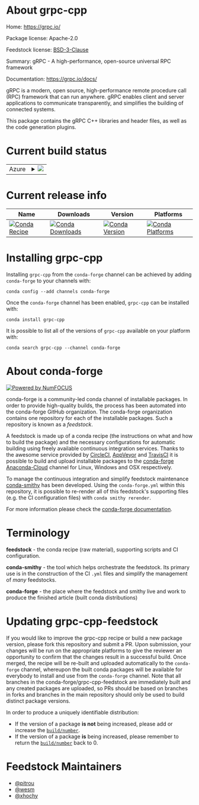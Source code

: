 About grpc-cpp
==============

Home: https://grpc.io/

Package license: Apache-2.0

Feedstock license: [BSD-3-Clause](https://github.com/conda-forge/grpc-cpp-feedstock/blob/master/LICENSE.txt)

Summary: gRPC - A high-performance, open-source universal RPC framework

Documentation: https://grpc.io/docs/

gRPC is a modern, open source, high-performance remote procedure call
(RPC) framework that can run anywhere. gRPC enables client and server
applications to communicate transparently, and simplifies the building
of connected systems.

This package contains the gRPC C++ libraries and header files, as well
as the code generation plugins.


Current build status
====================


<table>
    
  <tr>
    <td>Azure</td>
    <td>
      <details>
        <summary>
          <a href="https://dev.azure.com/conda-forge/feedstock-builds/_build/latest?definitionId=6172&branchName=master">
            <img src="https://dev.azure.com/conda-forge/feedstock-builds/_apis/build/status/grpc-cpp-feedstock?branchName=master">
          </a>
        </summary>
        <table>
          <thead><tr><th>Variant</th><th>Status</th></tr></thead>
          <tbody><tr>
              <td>linux_64_target_platformlinux-64</td>
              <td>
                <a href="https://dev.azure.com/conda-forge/feedstock-builds/_build/latest?definitionId=6172&branchName=master">
                  <img src="https://dev.azure.com/conda-forge/feedstock-builds/_apis/build/status/grpc-cpp-feedstock?branchName=master&jobName=linux&configuration=linux_64_target_platformlinux-64" alt="variant">
                </a>
              </td>
            </tr><tr>
              <td>linux_aarch64_target_platformlinux-aarch64</td>
              <td>
                <a href="https://dev.azure.com/conda-forge/feedstock-builds/_build/latest?definitionId=6172&branchName=master">
                  <img src="https://dev.azure.com/conda-forge/feedstock-builds/_apis/build/status/grpc-cpp-feedstock?branchName=master&jobName=linux&configuration=linux_aarch64_target_platformlinux-aarch64" alt="variant">
                </a>
              </td>
            </tr><tr>
              <td>linux_ppc64le_target_platformlinux-ppc64le</td>
              <td>
                <a href="https://dev.azure.com/conda-forge/feedstock-builds/_build/latest?definitionId=6172&branchName=master">
                  <img src="https://dev.azure.com/conda-forge/feedstock-builds/_apis/build/status/grpc-cpp-feedstock?branchName=master&jobName=linux&configuration=linux_ppc64le_target_platformlinux-ppc64le" alt="variant">
                </a>
              </td>
            </tr><tr>
              <td>osx_64_target_platformosx-64</td>
              <td>
                <a href="https://dev.azure.com/conda-forge/feedstock-builds/_build/latest?definitionId=6172&branchName=master">
                  <img src="https://dev.azure.com/conda-forge/feedstock-builds/_apis/build/status/grpc-cpp-feedstock?branchName=master&jobName=osx&configuration=osx_64_target_platformosx-64" alt="variant">
                </a>
              </td>
            </tr><tr>
              <td>osx_arm64_target_platformosx-arm64</td>
              <td>
                <a href="https://dev.azure.com/conda-forge/feedstock-builds/_build/latest?definitionId=6172&branchName=master">
                  <img src="https://dev.azure.com/conda-forge/feedstock-builds/_apis/build/status/grpc-cpp-feedstock?branchName=master&jobName=osx&configuration=osx_arm64_target_platformosx-arm64" alt="variant">
                </a>
              </td>
            </tr><tr>
              <td>win_64_target_platformwin-64</td>
              <td>
                <a href="https://dev.azure.com/conda-forge/feedstock-builds/_build/latest?definitionId=6172&branchName=master">
                  <img src="https://dev.azure.com/conda-forge/feedstock-builds/_apis/build/status/grpc-cpp-feedstock?branchName=master&jobName=win&configuration=win_64_target_platformwin-64" alt="variant">
                </a>
              </td>
            </tr>
          </tbody>
        </table>
      </details>
    </td>
  </tr>
</table>

Current release info
====================

| Name | Downloads | Version | Platforms |
| --- | --- | --- | --- |
| [![Conda Recipe](https://img.shields.io/badge/recipe-grpc--cpp-green.svg)](https://anaconda.org/conda-forge/grpc-cpp) | [![Conda Downloads](https://img.shields.io/conda/dn/conda-forge/grpc-cpp.svg)](https://anaconda.org/conda-forge/grpc-cpp) | [![Conda Version](https://img.shields.io/conda/vn/conda-forge/grpc-cpp.svg)](https://anaconda.org/conda-forge/grpc-cpp) | [![Conda Platforms](https://img.shields.io/conda/pn/conda-forge/grpc-cpp.svg)](https://anaconda.org/conda-forge/grpc-cpp) |

Installing grpc-cpp
===================

Installing `grpc-cpp` from the `conda-forge` channel can be achieved by adding `conda-forge` to your channels with:

```
conda config --add channels conda-forge
```

Once the `conda-forge` channel has been enabled, `grpc-cpp` can be installed with:

```
conda install grpc-cpp
```

It is possible to list all of the versions of `grpc-cpp` available on your platform with:

```
conda search grpc-cpp --channel conda-forge
```


About conda-forge
=================

[![Powered by NumFOCUS](https://img.shields.io/badge/powered%20by-NumFOCUS-orange.svg?style=flat&colorA=E1523D&colorB=007D8A)](http://numfocus.org)

conda-forge is a community-led conda channel of installable packages.
In order to provide high-quality builds, the process has been automated into the
conda-forge GitHub organization. The conda-forge organization contains one repository
for each of the installable packages. Such a repository is known as a *feedstock*.

A feedstock is made up of a conda recipe (the instructions on what and how to build
the package) and the necessary configurations for automatic building using freely
available continuous integration services. Thanks to the awesome service provided by
[CircleCI](https://circleci.com/), [AppVeyor](https://www.appveyor.com/)
and [TravisCI](https://travis-ci.com/) it is possible to build and upload installable
packages to the [conda-forge](https://anaconda.org/conda-forge)
[Anaconda-Cloud](https://anaconda.org/) channel for Linux, Windows and OSX respectively.

To manage the continuous integration and simplify feedstock maintenance
[conda-smithy](https://github.com/conda-forge/conda-smithy) has been developed.
Using the ``conda-forge.yml`` within this repository, it is possible to re-render all of
this feedstock's supporting files (e.g. the CI configuration files) with ``conda smithy rerender``.

For more information please check the [conda-forge documentation](https://conda-forge.org/docs/).

Terminology
===========

**feedstock** - the conda recipe (raw material), supporting scripts and CI configuration.

**conda-smithy** - the tool which helps orchestrate the feedstock.
                   Its primary use is in the construction of the CI ``.yml`` files
                   and simplify the management of *many* feedstocks.

**conda-forge** - the place where the feedstock and smithy live and work to
                  produce the finished article (built conda distributions)


Updating grpc-cpp-feedstock
===========================

If you would like to improve the grpc-cpp recipe or build a new
package version, please fork this repository and submit a PR. Upon submission,
your changes will be run on the appropriate platforms to give the reviewer an
opportunity to confirm that the changes result in a successful build. Once
merged, the recipe will be re-built and uploaded automatically to the
`conda-forge` channel, whereupon the built conda packages will be available for
everybody to install and use from the `conda-forge` channel.
Note that all branches in the conda-forge/grpc-cpp-feedstock are
immediately built and any created packages are uploaded, so PRs should be based
on branches in forks and branches in the main repository should only be used to
build distinct package versions.

In order to produce a uniquely identifiable distribution:
 * If the version of a package **is not** being increased, please add or increase
   the [``build/number``](https://conda.io/docs/user-guide/tasks/build-packages/define-metadata.html#build-number-and-string).
 * If the version of a package **is** being increased, please remember to return
   the [``build/number``](https://conda.io/docs/user-guide/tasks/build-packages/define-metadata.html#build-number-and-string)
   back to 0.

Feedstock Maintainers
=====================

* [@pitrou](https://github.com/pitrou/)
* [@wesm](https://github.com/wesm/)
* [@xhochy](https://github.com/xhochy/)

